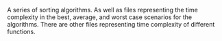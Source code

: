 A series of sorting algorithms. As well as files representing the time complexity in the best, average, and worst case scenarios for the algorithms. There are other files representing time complexity of different functions.

